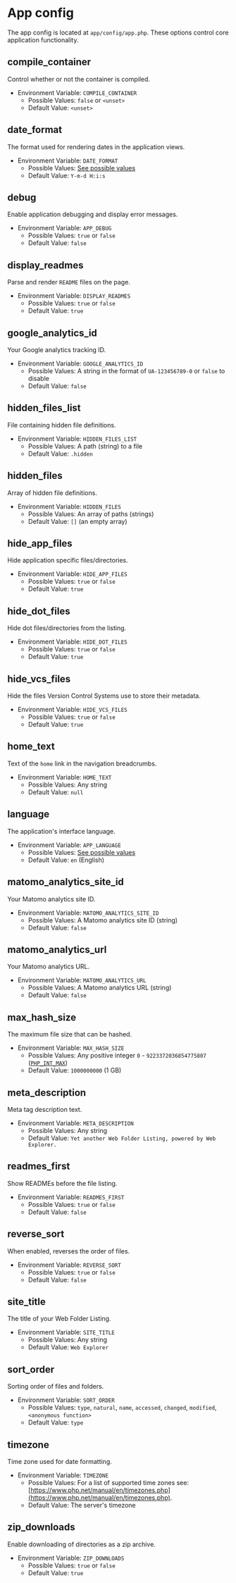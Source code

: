 # App config

The app config is located at `app/config/app.php`. These options control core application functionality.

## compile_container
Control whether or not the container is compiled.
- Environment Variable: `COMPILE_CONTAINER`
   - Possible Values: `false` or `<unset>`
   - Default Value: `<unset>`

## date_format
The format used for rendering dates in the application views.
- Environment Variable: `DATE_FORMAT`
   - Possible Values: [See possible values](../app/translations)
   - Default Value: `Y-m-d H:i:s`

## debug
Enable application debugging and display error messages.
- Environment Variable: `APP_DEBUG`
   - Possible Values: `true` or `false`
   - Default Value: `false`

## display_readmes
Parse and render `README` files on the page.
- Environment Variable: `DISPLAY_READMES`
   - Possible Values: `true` or `false`
   - Default Value: `true`

## google_analytics_id
Your Google analytics tracking ID.
- Environment Variable: `GOOGLE_ANALYTICS_ID`
   - Possible Values: A string in the format of `UA-123456789-0` or `false` to disable
   - Default Value: `false`

## hidden_files_list
File containing hidden file definitions.
- Environment Variable: `HIDDEN_FILES_LIST`
   - Possible Values: A path (string) to a file
   - Default Value: `.hidden`

## hidden_files
Array of hidden file definitions.
- Environment Variable: `HIDDEN_FILES`
   - Possible Values: An array of paths (strings)
   - Default Value: `[]` (an empty array)

## hide_app_files
Hide application specific files/directories.
- Environment Variable: `HIDE_APP_FILES`
   - Possible Values: `true` or `false`
   - Default Value: `true`

## hide_dot_files
Hide dot files/directories from the listing.
- Environment Variable: `HIDE_DOT_FILES`
   - Possible Values: `true` or `false`
   - Default Value: `true`

## hide_vcs_files
Hide the files Version Control Systems use to store their metadata.
- Environment Variable: `HIDE_VCS_FILES`
   - Possible Values: `true` or `false`
   - Default Value: `true`

## home_text
Text of the `home` link in the navigation breadcrumbs.
- Environment Variable: `HOME_TEXT`
   - Possible Values: Any string
   - Default Value: `null`

## language
The application's interface language.
- Environment Variable: `APP_LANGUAGE`
   - Possible Values: [See possible values](../app/translations)
   - Default Value: `en` (English)

## matomo_analytics_site_id
Your Matomo analytics site ID.
- Environment Variable: `MATOMO_ANALYTICS_SITE_ID`
   - Possible Values: A Matomo analytics site ID (string)
   - Default Value: `false`

## matomo_analytics_url
Your Matomo analytics URL.
- Environment Variable: `MATOMO_ANALYTICS_URL`
   - Possible Values: A Matomo analytics URL (string)
   - Default Value: `false`

## max_hash_size
The maximum file size that can be hashed.
- Environment Variable: `MAX_HASH_SIZE`
   - Possible Values: Any positive integer `0` - `9223372036854775807` ([`PHP_INT_MAX`](https://www.php.net/manual/en/reserved.constants.php#constant.php-int-max))
   - Default Value: `1000000000` (1 GB)

## meta_description
Meta tag description text.
- Environment Variable: `META_DESCRIPTION`
   - Possible Values: Any string
   - Default Value: `Yet another Web Folder Listing, powered by Web Explorer.`

## readmes_first
Show READMEs before the file listing.
- Environment Variable: `READMES_FIRST`
   - Possible Values: `true` or `false`
   - Default Value: `false`

## reverse_sort
When enabled, reverses the order of files.
- Environment Variable: `REVERSE_SORT`
   - Possible Values: `true` or `false`
   - Default Value: `false`

## site_title
The title of your Web Folder Listing.
- Environment Variable: `SITE_TITLE`
   - Possible Values: Any string
   - Default Value: `Web Explorer`

## sort_order
Sorting order of files and folders.
- Environment Variable: `SORT_ORDER`
   - Possible Values: `type`, `natural`, `name`, `accessed`, `changed`, `modified`, `<anonymous function>`
   - Default Value: `type`

## timezone
Time zone used for date formatting.
- Environment Variable: `TIMEZONE`
   - Possible Values: For a list of supported time zones see: [https://www.php.net/manual/en/timezones.php](https://www.php.net/manual/en/timezones.php).
   - Default Value: The server's timezone

## zip_downloads
Enable downloading of directories as a zip archive.
- Environment Variable: `ZIP_DOWNLOADS`
   - Possible Values: `true` or `false`
   - Default Value: `true`
